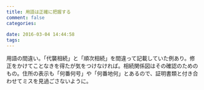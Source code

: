 ```yaml
---
title: 用語は正確に把握する
comment: false
categories:
   
date: 2016-03-04 14:44:58
tags:
---
```


用語の間違い。「代襲相続」と「順次相続」を間違って記載していた例あり。修正をかけてことなきを得たが気をつけなければ。相続関係図はその確認のためのもの。住所の表示も「何番何号」や「何番地何」とあるので、証明書類と付き合わせてミスを見過ごさないように。